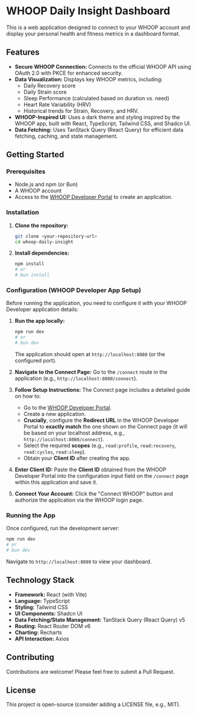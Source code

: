 # WHOOP Daily Insight Dashboard

This is a web application designed to connect to your WHOOP account and display your personal health and fitness metrics in a dashboard format.

## Features

*   **Secure WHOOP Connection:** Connects to the official WHOOP API using OAuth 2.0 with PKCE for enhanced security.
*   **Data Visualization:** Displays key WHOOP metrics, including:
    *   Daily Recovery score
    *   Daily Strain score
    *   Sleep Performance (calculated based on duration vs. need)
    *   Heart Rate Variability (HRV)
    *   Historical trends for Strain, Recovery, and HRV.
*   **WHOOP-Inspired UI:** Uses a dark theme and styling inspired by the WHOOP app, built with React, TypeScript, Tailwind CSS, and Shadcn UI.
*   **Data Fetching:** Uses TanStack Query (React Query) for efficient data fetching, caching, and state management.

## Getting Started

### Prerequisites

*   Node.js and npm (or Bun)
*   A WHOOP account
*   Access to the [WHOOP Developer Portal](https://developer.whoop.com/) to create an application.

### Installation

1.  **Clone the repository:**
    ```bash
    git clone <your-repository-url>
    cd whoop-daily-insight
    ```
2.  **Install dependencies:**
    ```bash
    npm install
    # or
    # bun install 
    ```

### Configuration (WHOOP Developer App Setup)

Before running the application, you need to configure it with your WHOOP Developer application details:

1.  **Run the app locally:**
    ```bash
    npm run dev
    # or
    # bun dev
    ```
    The application should open at `http://localhost:8080` (or the configured port).

2.  **Navigate to the Connect Page:** Go to the `/connect` route in the application (e.g., `http://localhost:8080/connect`).

3.  **Follow Setup Instructions:** The Connect page includes a detailed guide on how to:
    *   Go to the [WHOOP Developer Portal](https://developer.whoop.com/).
    *   Create a new application.
    *   **Crucially**, configure the **Redirect URL** in the WHOOP Developer Portal to **exactly match** the one shown on the Connect page (it will be based on your localhost address, e.g., `http://localhost:8080/connect`).
    *   Select the required **scopes** (e.g., `read:profile`, `read:recovery`, `read:cycles`, `read:sleep`).
    *   Obtain your **Client ID** after creating the app.

4.  **Enter Client ID:** Paste the **Client ID** obtained from the WHOOP Developer Portal into the configuration input field on the `/connect` page within this application and save it.

5.  **Connect Your Account:** Click the "Connect WHOOP" button and authorize the application via the WHOOP login page.

### Running the App

Once configured, run the development server:

```bash
npm run dev
# or
# bun dev
```

Navigate to `http://localhost:8080` to view your dashboard.

## Technology Stack

*   **Framework:** React (with Vite)
*   **Language:** TypeScript
*   **Styling:** Tailwind CSS
*   **UI Components:** Shadcn UI
*   **Data Fetching/State Management:** TanStack Query (React Query) v5
*   **Routing:** React Router DOM v6
*   **Charting:** Recharts
*   **API Interaction:** Axios

## Contributing

Contributions are welcome! Please feel free to submit a Pull Request.

## License

This project is open-source (consider adding a LICENSE file, e.g., MIT).
